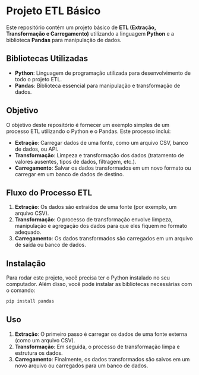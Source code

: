 # Projeto ETL Básico

Este repositório contém um projeto básico de **ETL (Extração, Transformação e Carregamento)** utilizando a linguagem **Python** e a biblioteca **Pandas** para manipulação de dados.

## Bibliotecas Utilizadas

- **Python**: Linguagem de programação utilizada para desenvolvimento de todo o projeto ETL.
- **Pandas**: Biblioteca essencial para manipulação e transformação de dados.

## Objetivo

O objetivo deste repositório é fornecer um exemplo simples de um processo ETL utilizando o Python e o Pandas. Este processo inclui:

- **Extração**: Carregar dados de uma fonte, como um arquivo CSV, banco de dados, ou API.
- **Transformação**: Limpeza e transformação dos dados (tratamento de valores ausentes, tipos de dados, filtragem, etc.).
- **Carregamento**: Salvar os dados transformados em um novo formato ou carregar em um banco de dados de destino.

## Fluxo do Processo ETL

1. **Extração**: Os dados são extraídos de uma fonte (por exemplo, um arquivo CSV).
2. **Transformação**: O processo de transformação envolve limpeza, manipulação e agregação dos dados para que eles fiquem no formato adequado.
3. **Carregamento**: Os dados transformados são carregados em um arquivo de saída ou banco de dados.

## Instalação

Para rodar este projeto, você precisa ter o Python instalado no seu computador. Além disso, você pode instalar as bibliotecas necessárias com o comando:

```bash
pip install pandas
```

## Uso

1. **Extração**: O primeiro passo é carregar os dados de uma fonte externa (como um arquivo CSV).
2. **Transformação**: Em seguida, o processo de transformação limpa e estrutura os dados.
3. **Carregamento**: Finalmente, os dados transformados são salvos em um novo arquivo ou carregados para um banco de dados.
